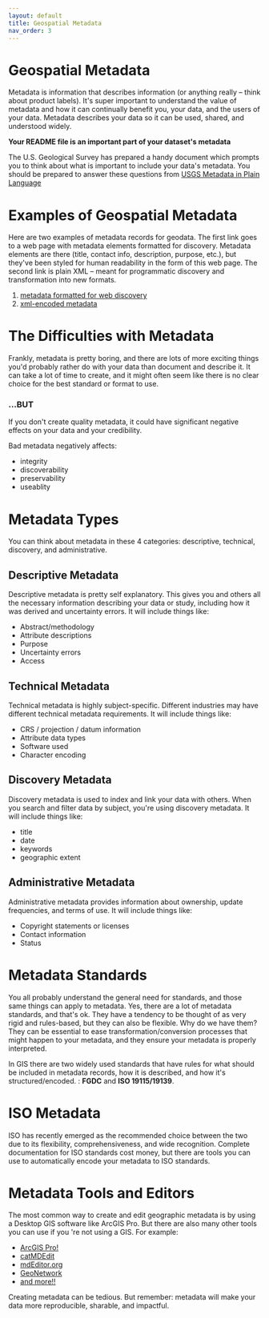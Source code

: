 ```yaml
---
layout: default
title: Geospatial Metadata
nav_order: 3
---
```


# Geospatial Metadata

Metadata is information that describes information (or anything really – think about product labels). It's super important to understand the value of metadata and how it can continually benefit you, your data, and the users of your data. Metadata describes your data so it can be used, shared, and understood widely.

**Your README file is an important part of your dataset's metadata**

The U.S. Geological Survey has prepared a handy document which prompts you to think about what is important to include your data's metadata. You should be prepared to answer these questions from [USGS Metadata in Plain Language](https://geology.usgs.gov/tools/metadata/tools/doc/ctc/)

# Examples of Geospatial Metadata

Here are two examples of metadata records for geodata. The first link goes to a web page with metadata elements formatted for discovery. Metadata elements are there (title, contact info, description, purpose, etc.), but they've been styled for human readability in the form of this web page. The second link is plain XML – meant for programmatic discovery and transformation into new formats.

1. [metadata formatted for web discovery](https://catalogue.data.gov.bc.ca/dataset/fire-incident-locations-historical)
2. [xml-encoded metadata](https://raw.githubusercontent.com/OpenGeoMetadata/edu.stanford.purl/master/sv/613/mt/4586/iso19139.xml)

# The Difficulties with Metadata

Frankly, metadata is pretty boring, and there are lots of more exciting things you'd probably rather do with your data than document and describe it. It can take a lot of time to create, and it might often seem like there is no clear choice for the best standard or format to use.

### ...BUT

If you don't create quality metadata, it could have significant negative effects on your data and your credibility.

Bad metadata negatively affects:

- integrity
- discoverability
- preservability
- useablity

# Metadata Types

You can think about metadata in these 4 categories: descriptive, technical, discovery, and administrative.

## Descriptive Metadata

Descriptive metadata is pretty self explanatory. This gives you and others all the necessary information describing your data or study, including how it was derived and uncertainty errors. It will include things like:

- Abstract/methodology
- Attribute descriptions
- Purpose
- Uncertainty errors
- Access

## Technical Metadata

Technical metadata is highly subject-specific. Different industries may have different technical metadata requirements. It will include things like:

- CRS / projection / datum information
- Attribute data types
- Software used
- Character encoding

## Discovery Metadata

Discovery metadata is used to index and link your data with others. When you search and filter data by subject, you're using discovery metadata. It will include things like:

- title
- date
- keywords
- geographic extent

## Administrative Metadata

Administrative metadata provides information about ownership, update frequencies, and terms of use. It will include things like:

- Copyright statements or licenses
- Contact information
- Status

# Metadata Standards

You all probably understand the general need for standards, and those same things can apply to metadata. Yes, there are a lot of metadata standards, and that's ok. They have a tendency to be thought of as very rigid and rules-based, but they can also be flexible. Why do we have them? They can be essential to ease transformation/conversion processes that might happen to your metadata, and they ensure your metadata is properly interpreted.

In GIS there are two widely used standards that have rules for what should be included in metadata records, how it is described, and how it's structured/encoded. : **FGDC** and **ISO 19115/19139**.

# ISO Metadata

ISO has recently emerged as the recommended choice between the two due to its flexibility, comprehensiveness, and wide recognition. Complete documentation for ISO standards cost money, but there are tools you can use to automatically encode your metadata to ISO standards.

# Metadata Tools and Editors

The most common way to create and edit geographic metadata is by using a Desktop GIS software like ArcGIS Pro. But there are also many other tools you can use if you 're not using a GIS. For example:

- [ArcGIS Pro!](https://pro.arcgis.com/en/pro-app/latest/help/metadata/best-practices-for-editing-metadata.htm)
- [catMDEdit](https://catmdedit.sourceforge.io/)
- [mdEditor.org](https://www.mdeditor.org/)
- [GeoNetwork](https://geonetwork-opensource.org/)
- [and more!!](https://wiki.osgeo.org/wiki/Metadata_software)

Creating metadata can be tedious. But remember: metadata will make your data more reproducible, sharable, and impactful.
